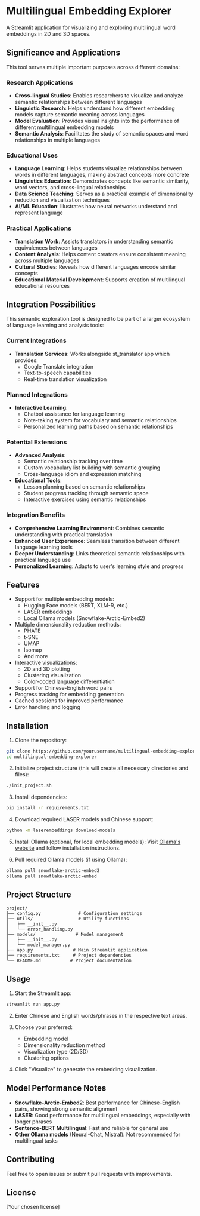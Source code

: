 # Multilingual Embedding Explorer

A Streamlit application for visualizing and exploring multilingual word embeddings in 2D and 3D spaces.

## Significance and Applications

This tool serves multiple important purposes across different domains:

### Research Applications
- **Cross-lingual Studies**: Enables researchers to visualize and analyze semantic relationships between different languages
- **Linguistic Research**: Helps understand how different embedding models capture semantic meaning across languages
- **Model Evaluation**: Provides visual insights into the performance of different multilingual embedding models
- **Semantic Analysis**: Facilitates the study of semantic spaces and word relationships in multiple languages

### Educational Uses
- **Language Learning**: Helps students visualize relationships between words in different languages, making abstract concepts more concrete
- **Linguistics Education**: Demonstrates concepts like semantic similarity, word vectors, and cross-lingual relationships
- **Data Science Teaching**: Serves as a practical example of dimensionality reduction and visualization techniques
- **AI/ML Education**: Illustrates how neural networks understand and represent language

### Practical Applications
- **Translation Work**: Assists translators in understanding semantic equivalences between languages
- **Content Analysis**: Helps content creators ensure consistent meaning across multiple languages
- **Cultural Studies**: Reveals how different languages encode similar concepts
- **Educational Material Development**: Supports creation of multilingual educational resources


## Integration Possibilities

This semantic exploration tool is designed to be part of a larger ecosystem of language learning and analysis tools:

### Current Integrations
- **Translation Services**: Works alongside st_translator app which provides:
  - Google Translate integration
  - Text-to-speech capabilities
  - Real-time translation visualization

### Planned Integrations
- **Interactive Learning**:
  - Chatbot assistance for language learning
  - Note-taking system for vocabulary and semantic relationships
  - Personalized learning paths based on semantic relationships

### Potential Extensions
- **Advanced Analysis**:
  - Semantic relationship tracking over time
  - Custom vocabulary list building with semantic grouping
  - Cross-language idiom and expression matching
- **Educational Tools**:
  - Lesson planning based on semantic relationships
  - Student progress tracking through semantic space
  - Interactive exercises using semantic relationships

### Integration Benefits
- **Comprehensive Learning Environment**: Combines semantic understanding with practical translation
- **Enhanced User Experience**: Seamless transition between different language learning tools
- **Deeper Understanding**: Links theoretical semantic relationships with practical language use
- **Personalized Learning**: Adapts to user's learning style and progress

## Features

- Support for multiple embedding models:
  - Hugging Face models (BERT, XLM-R, etc.)
  - LASER embeddings
  - Local Ollama models (Snowflake-Arctic-Embed2)
- Multiple dimensionality reduction methods:
  - PHATE
  - t-SNE
  - UMAP
  - Isomap
  - And more
- Interactive visualizations:
  - 2D and 3D plotting
  - Clustering visualization
  - Color-coded language differentiation
- Support for Chinese-English word pairs
- Progress tracking for embedding generation
- Cached sessions for improved performance
- Error handling and logging

## Installation

1. Clone the repository:
```bash
git clone https://github.com/yourusername/multilingual-embedding-explorer.git
cd multilingual-embedding-explorer
```

2. Initialize project structure (this will create all necessary directories and files):
```bash
./init_project.sh
```

3. Install dependencies:
```bash
pip install -r requirements.txt
```

4. Download required LASER models and Chinese support:
```bash
python -m laserembeddings download-models
```

5. Install Ollama (optional, for local embedding models):
Visit [Ollama's website](https://ollama.ai/) and follow installation instructions.

6. Pull required Ollama models (if using Ollama):
```bash
ollama pull snowflake-arctic-embed2
ollama pull snowflake-arctic-embed
```

## Project Structure
```
project/
├── config.py              # Configuration settings
├── utils/                 # Utility functions
│   ├── __init__.py
│   └── error_handling.py
├── models/               # Model management
│   ├── __init__.py
│   └── model_manager.py
├── app.py               # Main Streamlit application
├── requirements.txt     # Project dependencies
└── README.md           # Project documentation
```

## Usage

1. Start the Streamlit app:
```bash
streamlit run app.py
```

2. Enter Chinese and English words/phrases in the respective text areas.

3. Choose your preferred:
   - Embedding model
   - Dimensionality reduction method
   - Visualization type (2D/3D)
   - Clustering options

4. Click "Visualize" to generate the embedding visualization.

## Model Performance Notes

- **Snowflake-Arctic-Embed2**: Best performance for Chinese-English pairs, showing strong semantic alignment
- **LASER**: Good performance for multilingual embeddings, especially with longer phrases
- **Sentence-BERT Multilingual**: Fast and reliable for general use
- **Other Ollama models** (Neural-Chat, Mistral): Not recommended for multilingual tasks

## Contributing

Feel free to open issues or submit pull requests with improvements.

## License

[Your chosen license]